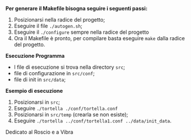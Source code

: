 **Per generare il Makefile bisogna seguire i seguenti passi:**

  1. Posizionarsi nella radice del progetto;
  1. Eseguire il file `./autogen.sh`;
  1. Eseguire il `./configure` sempre nella radice del progetto
  1. Ora il Makefile è pronto, per compilare basta eseguire `make` dalla radice del progetto.

**Esecuzione Programma**

  * l file di esecuzione si trova nella directory `src`;
  * file di configurazione in `src/conf`;
  * file di init in `src/data`;

**Esempio di esecuzione**

  1. Posizionarsi in `src`;
  1. Eseguire `./tortella ./conf/tortella.conf`
  1. Posizionarsi in `src/temp` (crearla se non esiste);
  1. Eseguire `./tortella ../conf/tortella1.conf ../data/init_data`.

Dedicato al Roscio e a Vibra